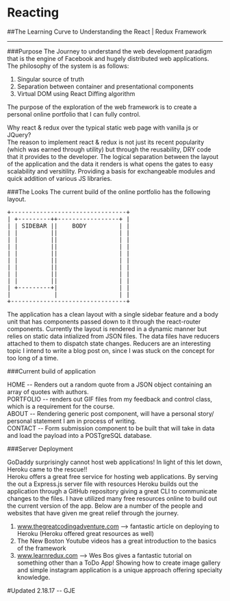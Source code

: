 # Reacting
##The Learning Curve to Understanding the React | Redux Framework
*******************************************************************
###Purpose
The Journey to understand the web development paradigm that is the engine of Facebook and hugely distributed web applications.  
The philosophy of the system is as follows:

1. Singular source of truth
2. Separation between container and presentational components
3. Virtual DOM using React Diffing algorithm

The purpose of the exploration of the web framework is to create a personal online portfolio that I can fully control.  

Why react & redux over the typical static web page with vanilla js or JQuery?  
The reason to implement react & redux is not just its recent popularity (which was earned through utility) but through the reusability,
DRY code that it provides to the developer. The logical separation between the layout of the application and the data it renders is
what opens the gates to easy scalability and versitility. Providing a basis for exchangeable modules and quick addition of various 
JS libraries.  

###The Looks
The current build of the online portfolio has the following layout.  
<pre>
+--------------------------------+  
| +---------++-----------------+ |      
| | SIDEBAR ||    BODY         | |  
| |         ||                 | |  
| |         ||                 | |  
| |         ||                 | |  
| |         ||                 | |  
| |         ||                 | |  
| |         ||                 | |  
| |         ||                 | |  
| |         ||                 | |  
| +---------+|                 | |  
|            |                 | |  
+--------------------------------+       
</pre>

The application has a clean layout with a single sidebar feature and a body unit that has components passed down to it through
the react-router components. Currently the layout is rendered in a dynamic manner but relies on static data intialized from JSON
files. The data files have reducers attached to them to dispatch state changes. Reducers are an interesting topic I intend to write
a blog post on, since I was stuck on the concept for too long of a time.   

###Current build of application  

HOME -- Renders out a random quote from a JSON object containing an array of quotes with authors.  
PORTFOLIO -- renders out GIF files from my feedback and control class, which is a requirement for the course.  
ABOUT -- Rendering generic post component, will have a personal story/ personal statement I am in process of writing.  
CONTACT -- Form submission component to be built that will take in data and load the payload into a POSTgreSQL database.  

###Server Deployment

GoDaddy surprisingly cannot host web applications! In light of this let down, Heroku came to the rescue!!  
Heroku offers a great free service for hosting web applications. By serving the out a Express.js server file with resources Heroku builds
out the application through a GitHub repository giving a great CLI to communicate changes to the files. I have utilized many free resources 
online to build out the current version of the app. Below are a number of the people and websites that have given me great relief through
the journey.

1. www.thegreatcodingadventure.com --> fantastic article on deploying to Heroku (Heroku offered great resources as well)
2. The New Boston Youtube videos has a great introduction to the basics of the framework
3. www.learnredux.com --> Wes Bos gives a fantastic tutorial on something other than a ToDo App! Showing how to create image gallery and simple instagram application is a unique approach offering specialty knowledge.

#Updated 2.18.17 -- GJE
